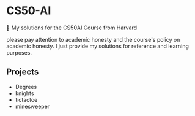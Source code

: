 # CS50-AI
📝 My solutions for the CS50AI Course from Harvard

 please pay attention to academic honesty and the course's policy on academic honesty. I just provide my solutions for reference and learning purposes.

## Projects
- Degrees
- knights
- tictactoe
- minesweeper



